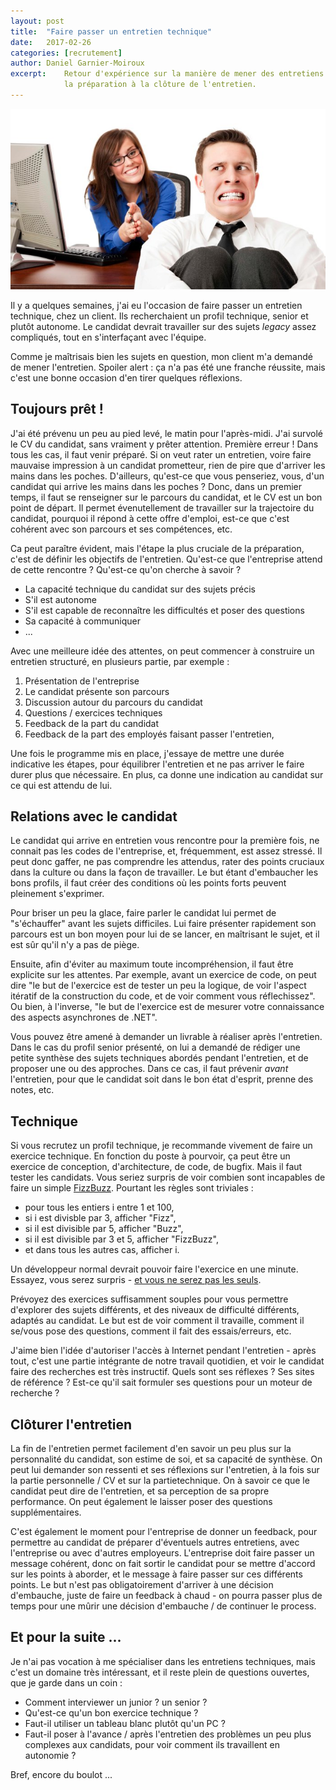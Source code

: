 ```yaml
---
layout: post
title:  "Faire passer un entretien technique"
date:   2017-02-26
categories: [recrutement]
author: Daniel Garnier-Moiroux
excerpt:    Retour d'expérience sur la manière de mener des entretiens techniques, de
            la préparation à la clôture de l'entretien.
---
```


<div id="cover-pic" class="text-center">
    <img src="/assets/2017-02-26-job-interview.jpg" title="Le stress de l'entretien" />
</div>

Il y a quelques semaines, j'ai eu l'occasion de faire passer un entretien technique,
chez un client. Ils recherchaient un profil technique, senior et plutôt autonome.
Le candidat devrait travailler sur des sujets *legacy* assez compliqués, tout en
s'interfaçant avec l'équipe.

Comme je maîtrisais bien les sujets en question, mon client m'a demandé de mener
l'entretien. Spoiler alert : ça n'a pas été une franche réussite, mais c'est une
bonne occasion d'en tirer quelques réflexions.


## Toujours prêt !
J'ai été prévenu un peu au pied levé, le matin pour l'après-midi. J'ai survolé le
CV du candidat, sans vraiment y prêter attention. Première erreur ! Dans tous les
cas, il faut venir préparé. Si on veut rater un entretien, voire faire mauvaise
impression à un candidat prometteur, rien de pire que d'arriver les mains dans les
poches. D'ailleurs, qu'est-ce que vous penseriez, vous, d'un candidat qui arrive
les mains dans les poches ? Donc, dans un premier temps, il faut se renseigner sur
le parcours du candidat, et le CV est un bon point de départ. Il permet évenutellement
de travailler sur la trajectoire du candidat, pourquoi il répond à cette offre
d'emploi, est-ce que c'est cohérent avec son parcours et ses compétences, etc.


Ca peut paraître évident, mais l'étape la plus cruciale de la préparation, c'est
de définir les objectifs de l'entretien. Qu'est-ce que l'entreprise attend de cette
rencontre ? Qu'est-ce qu'on cherche à savoir ?

- La capacité technique du candidat sur des sujets précis
- S'il est autonome
- S'il est capable de reconnaître les difficultés et poser des questions
- Sa capacité à communiquer
- ...

Avec une meilleure idée des attentes, on peut commencer à construire un entretien
structuré, en plusieurs partie, par exemple :
1. Présentation de l'entreprise
2. Le candidat présente son parcours
3. Discussion autour du parcours du candidat
4. Questions / exercices techniques
5. Feedback de la part du candidat
6. Feedback de la part des employés faisant passer l'entretien,

Une fois le programme mis en place, j'essaye de mettre une durée indicative les
étapes, pour équilibrer l'entretien et ne pas arriver le faire durer plus que nécessaire.
En plus, ca donne une indication au candidat sur ce qui est attendu de lui.


## Relations avec le candidat
Le candidat qui arrive en entretien vous rencontre pour la première fois, ne connait
pas les codes de l'entreprise, et, fréquemment, est assez stressé. Il peut donc gaffer,
ne pas comprendre les attendus, rater des points cruciaux dans la culture ou dans
la façon de travailler. Le but étant d'embaucher les bons profils, il faut créer
des conditions où les points forts peuvent pleinement s'exprimer.

Pour briser un peu la glace, faire parler le candidat lui permet de "s'échauffer"
avant les sujets difficiles. Lui faire présenter rapidement son parcours est un bon
moyen pour lui de se lancer, en maîtrisant le sujet, et il est sûr qu'il n'y a pas
de piège.

Ensuite, afin d'éviter au maximum toute incompréhension, il faut être explicite
sur les attentes. Par exemple, avant un exercice de code, on peut dire "le but
de l'exercice est de tester un peu la logique, de voir l'aspect itératif de la
construction du code, et de voir comment vous réflechissez". Ou bien, à l'inverse,
"le but de l'exercice est de mesurer votre connaissance des aspects asynchrones de
.NET".

Vous pouvez être amené à demander un livrable à réaliser après l'entretien. Dans
le cas du profil senior présenté, on lui a demandé de rédiger une petite synthèse
des sujets techniques abordés pendant l'entretien, et de proposer une ou des approches.
Dans ce cas, il faut prévenir *avant* l'entretien, pour que le candidat soit dans
le bon état d'esprit, prenne des notes, etc.


## Technique
Si vous recrutez un profil technique, je recommande vivement de faire un exercice
technique. En fonction du poste à pourvoir, ça peut être un exercice de conception,
d'architecture, de code, de bugfix. Mais il faut tester les candidats. Vous seriez
surpris de voir combien sont incapables de faire un simple <a href ="https://en.wikipedia.org/wiki/Fizz_buzz#Programming_interviews" target="_blank" rel="noopener">FizzBuzz</a>.
Pourtant les règles sont triviales :
- pour tous les entiers i entre 1 et 100,
- si i est divisble par 3, afficher "Fizz",
- si il est divisible par 5, afficher "Buzz",
- si il est divisible par 3 et 5, afficher "FizzBuzz",
- et dans tous les autres cas, afficher i.

Un développeur normal devrait pouvoir faire l'exercice en une minute.
Essayez, vous serez surpris - <a href ="https://blog.codinghorror.com/why-cant-programmers-program/" target="_blank" rel="noopener">et vous ne serez pas les seuls</a>.

Prévoyez des exercices suffisamment souples pour vous permettre d'explorer des sujets
différents, et des niveaux de difficulté différents, adaptés au candidat. Le but
est de voir comment il travaille, comment il se/vous pose des questions, comment il
fait des essais/erreurs, etc.

J'aime bien l'idée d'autoriser l'accès à Internet pendant l'entretien - après tout,
c'est une partie intégrante de notre travail quotidien, et voir le candidat faire
des recherches est très instructif. Quels sont ses réflexes ? Ses sites de référence
? Est-ce qu'il sait formuler ses questions pour un moteur de recherche ?


## Clôturer l'entretien
La fin de l'entretien permet facilement d'en savoir un peu plus sur la personnalité
du candidat, son estime de soi, et sa capacité de synthèse. On peut lui demander
son ressenti et ses réflexions sur l'entretien, à la fois sur la partie personnelle
/ CV et sur la partietechnique. On à savoir ce que le candidat peut dire de l'entretien,
et sa perception de sa propre performance. On peut également le laisser poser des
questions supplémentaires.

C'est également le moment pour l'entreprise de donner un feedback, pour permettre
au candidat de préparer d'éventuels autres entretiens, avec l'entreprise ou avec
d'autres employeurs. L'entreprise doit faire passer un message cohérent, donc on
fait sortir le candidat pour se mettre d'accord sur les points à aborder, et le
message à faire passer sur ces différents points. Le but n'est pas obligatoirement
d'arriver à une décision d'embauche, juste de faire un feedback à chaud - on pourra
passer plus de temps pour une mûrir une décision d'embauche / de continuer le process.

## Et pour la suite ...
Je n'ai pas vocation à me spécialiser dans les entretiens techniques, mais c'est
un domaine très intéressant, et il reste plein de questions ouvertes, que je garde
dans un coin :
- Comment interviewer un junior ? un senior ?
- Qu'est-ce qu'un bon exercice technique ?
- Faut-il utiliser un tableau blanc plutôt qu'un PC ?
- Faut-il poser à l'avance / après l'entretien des problèmes un peu plus complexes
aux candidats, pour voir comment ils travaillent en autonomie ?

Bref, encore du boulot ...
